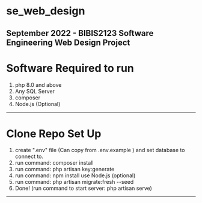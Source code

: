 # se_web_design
September 2022 - BIBIS2123 Software Engineering Web Design Project
---
# Software Required to run
1. php 8.0 and above
2. Any SQL Server
3. composer
4. Node.js (Optional)
---
# Clone Repo Set Up
1. create ".env" file (Can copy from .env.example ) and set database to connect to.
2. run command: composer install
3. run command: php artisan key:generate
4. run command: npm install use Node.js (optional)
5. run command: php artisan migrate:fresh --seed
6. Done! (run command to start server: php artisan serve)
---